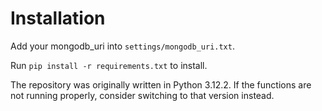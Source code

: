 # Installation

Add your mongodb_uri into `settings/mongodb_uri.txt`.

Run `pip install -r requirements.txt` to install.

The repository was originally written in Python 3.12.2. If the functions are not running properly, consider switching to that version instead.